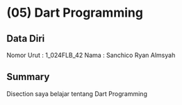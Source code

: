 # (05) Dart Programming
## Data Diri
Nomor Urut : 1_024FLB_42
Nama : Sanchico Ryan Almsyah

## Summary
Disection saya belajar tentang Dart Programming
